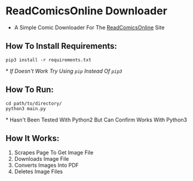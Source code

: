 # ReadComicsOnline Downloader
* A Simple Comic Downloader For The [ReadComicsOnline](https://readcomicsonline.ru/) Site

## How To Install Requirements:
```
pip3 install -r requirements.txt
```
\* *If Doesn't Work Try Using `pip` Instead Of `pip3`*

## How To Run:
```
cd path/to/directory/
python3 main.py
```
\* Hasn't Been Tested With Python2 But Can Confirm Works With Python3

## How It Works:
1. Scrapes Page To Get Image File
2. Downloads Image File
3. Converts Images Into PDF
4. Deletes Image Files
